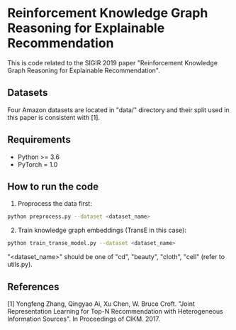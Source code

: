 # Reinforcement Knowledge Graph Reasoning for Explainable Recommendation
This is code related to the SIGIR 2019 paper "Reinforcement Knowledge Graph Reasoning for Explainable Recommendation".


## Datasets
Four Amazon datasets are located in "data/" directory and their split used in this paper is consistent with [1].

## Requirements
- Python >= 3.6
- PyTorch = 1.0


## How to run the code
1. Proprocess the data first:
```bash
python preprocess.py --dataset <dataset_name>
```
2. Train knowledge graph embeddings (TransE in this case):
```bash
python train_transe_model.py --dataset <dataset_name>
```
"<dataset_name>" should be one of "cd", "beauty", "cloth", "cell" (refer to utils.py).


## References
[1] Yongfeng Zhang, Qingyao Ai, Xu Chen, W. Bruce Croft. "Joint Representation Learning for Top-N Recommendation with Heterogeneous Information Sources". In Proceedings of CIKM. 2017.
